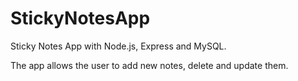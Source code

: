 # StickyNotesApp
Sticky Notes App with Node.js, Express and MySQL.

The app allows the user to add new notes, delete and update them.
